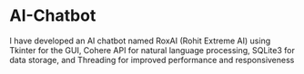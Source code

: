 # AI-Chatbot
I have developed an AI chatbot named RoxAI (Rohit Extreme AI) using Tkinter for the GUI, Cohere API for natural language processing, SQLite3 for data storage, and Threading for improved performance and responsiveness
